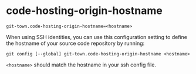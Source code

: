 # code-hosting-origin-hostname

```
git-town.code-hosting-origin-hostname=<hostname>
```

When using SSH identities, you can use this configuration setting to define the
hostname of your source code repository by running:

```
git config [--global] git-town.code-hosting-origin-hostname <hostname>
```

`<hostname>` should match the hostname in your ssh config file.
